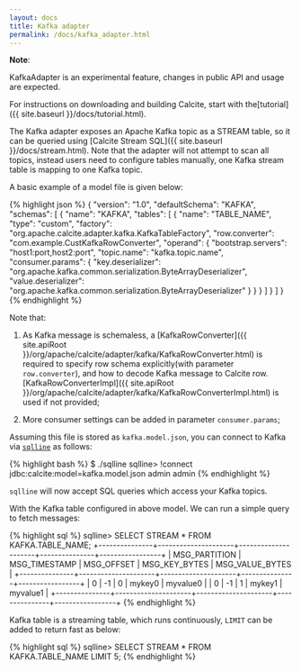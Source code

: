```yaml
---
layout: docs
title: Kafka adapter
permalink: /docs/kafka_adapter.html
---
```

<!--
{% comment %}
Licensed to the Apache Software Foundation (ASF) under one or more
contributor license agreements.  See the NOTICE file distributed with
this work for additional information regarding copyright ownership.
The ASF licenses this file to you under the Apache License, Version 2.0
(the "License"); you may not use this file except in compliance with
the License.  You may obtain a copy of the License at

http://www.apache.org/licenses/LICENSE-2.0

Unless required by applicable law or agreed to in writing, software
distributed under the License is distributed on an "AS IS" BASIS,
WITHOUT WARRANTIES OR CONDITIONS OF ANY KIND, either express or implied.
See the License for the specific language governing permissions and
limitations under the License.
{% endcomment %}
-->
  
**Note**:

KafkaAdapter is an experimental feature, changes in public API and usage are expected.

For instructions on downloading and building Calcite, start with the[tutorial]({{ site.baseurl }}/docs/tutorial.html).

The Kafka adapter exposes an Apache Kafka topic as a STREAM table, so it can be queried using
[Calcite Stream SQL]({{ site.baseurl }}/docs/stream.html). Note that the adapter will not attempt to scan all topics,
instead users need to configure tables manually, one Kafka stream table is mapping to one Kafka topic.

A basic example of a model file is given below:

{% highlight json %}
{
  "version": "1.0",
  "defaultSchema": "KAFKA",
  "schemas": [
    {
      "name": "KAFKA",
      "tables": [
        {
          "name": "TABLE_NAME",
          "type": "custom",
          "factory": "org.apache.calcite.adapter.kafka.KafkaTableFactory",
          "row.converter": "com.example.CustKafkaRowConverter",
          "operand": {
            "bootstrap.servers": "host1:port,host2:port",
            "topic.name": "kafka.topic.name",
            "consumer.params": {
              "key.deserializer": "org.apache.kafka.common.serialization.ByteArrayDeserializer",
              "value.deserializer": "org.apache.kafka.common.serialization.ByteArrayDeserializer"
            }
          }
        }
      ]
    }
  ]
}
{% endhighlight %}

Note that:

1. As Kafka message is schemaless, a [KafkaRowConverter]({{ site.apiRoot }}/org/apache/calcite/adapter/kafka/KafkaRowConverter.html)
 is required to specify row schema explicitly(with parameter `row.converter`), and
 how to decode Kafka message to Calcite row. [KafkaRowConverterImpl]({{ site.apiRoot }}/org/apache/calcite/adapter/kafka/KafkaRowConverterImpl.html)
 is used if not provided;

2. More consumer settings can be added in parameter `consumer.params`;

Assuming this file is stored as `kafka.model.json`, you can connect to Kafka via
[`sqlline`](https://github.com/julianhyde/sqlline) as follows:

{% highlight bash %}
$ ./sqlline
sqlline> !connect jdbc:calcite:model=kafka.model.json admin admin
{% endhighlight %}

`sqlline` will now accept SQL queries which access your Kafka topics.

With the Kafka table configured in above model. We can run a simple query to fetch messages:

{% highlight sql %}
sqlline> SELECT STREAM *
         FROM KAFKA.TABLE_NAME;
+---------------+---------------------+---------------------+---------------+-----------------+
| MSG_PARTITION |    MSG_TIMESTAMP    |     MSG_OFFSET      | MSG_KEY_BYTES | MSG_VALUE_BYTES |
+---------------+---------------------+---------------------+---------------+-----------------+
| 0             | -1                  | 0                   | mykey0        | myvalue0        |
| 0             | -1                  | 1                   | mykey1        | myvalue1        |
+---------------+---------------------+---------------------+---------------+-----------------+
{% endhighlight %}

Kafka table is a streaming table, which runs continuously, `LIMIT` can be added to return fast as below: 

{% highlight sql %}
sqlline> SELECT STREAM *
         FROM KAFKA.TABLE_NAME
         LIMIT 5;
{% endhighlight %}
